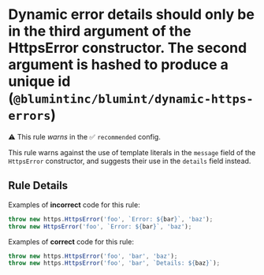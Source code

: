 # Dynamic error details should only be in the third argument of the HttpsError constructor. The second argument is hashed to produce a unique id (`@blumintinc/blumint/dynamic-https-errors`)

⚠️ This rule _warns_ in the ✅ `recommended` config.

<!-- end auto-generated rule header -->

This rule warns against the use of template literals in the `message` field of the `HttpsError` constructor, and suggests their use in the `details` field instead.

## Rule Details

Examples of **incorrect** code for this rule:

```typescript
throw new https.HttpsError('foo', `Error: ${bar}`, 'baz');
throw new HttpsError('foo', `Error: ${bar}`, 'baz');
```

Examples of **correct** code for this rule:

```typescript
throw new https.HttpsError('foo', 'bar', 'baz');
throw new https.HttpsError('foo', 'bar', `Details: ${baz}`);
```